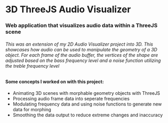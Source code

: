 <h1>3D ThreeJS Audio Visualizer</h1>
<h3>Web application that visualizes audio data within a ThreeJS scene</h3>
<h6>This was an extension of my 2D Audio Visualizer project into 3D. This showcases how audio can be used to manipulate the geometry of a 3D object. 
For each frame of the audio buffer, the vertices of the shape are adjusted based on the bass frequency level and a noise function utilizing the treble frequency level</h6>

<div>
  <h4>Some concepts I worked on with this project:</h4>
  <ul>
    <li>Animating 3D scenes with morphable geometry objects with ThreeJS</li>
    <li>Processing audio frame data into seperate frequencies</li>
    <li>Modulating frequency data and using noise functions to generate new data for morphing</li>
    <li>Smoothing the data output to reduce extreme changes and inaccuracy</li>
  </ul>
</div>
